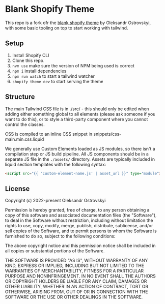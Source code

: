 # Blank Shopify Theme

This repo is a fork ofr the [blank shopify theme](https://github.com/devwhodevs/blank-shopify-theme) by 
Oleksandr Ostrovskyi, with some basic tooling on top to start working with tailwind.

## Setup

1. Install Shopify CLI
2. Clone this repo.
3. `nvm use` make sure the version of NPM being used is correct
4. `npm i` install dependencies
5. `npm run watch` to start a tailwind watcher
6. `shopify theme dev` to start serving the theme

## Structure

The main Tailwind CSS file is in ./src/ - this should only be edited when adding either something global to all 
elements (please ask someone if you want to do this), or to style a third-party component where you cannot control 
the classes.

CSS is compiled to an inline CSS snippet in snippets/css-main.min.css.liquid

We generally use Custom Elements loaded as JS modules, so there isn't a compilation step or JS build pipeline. All JS 
components should be in a separate JS file in the `./assets/` directory. Assets are typically included in liquid 
section templates with the following syntax:
```html
<script src="{{ 'custom-element-name.js' | asset_url }}" type="module"></script>
```

## License

Copyright (c) 2022-present Oleksandr Ostrovskyi

Permission is hereby granted, free of charge, to any person obtaining a copy
of this software and associated documentation files (the "Software"), to deal
in the Software without restriction, including without limitation the rights
to use, copy, modify, merge, publish, distribute, sublicense, and/or sell
copies of the Software, and to permit persons to whom the Software is
furnished to do so, subject to the following conditions:

The above copyright notice and this permission notice shall be included in all
copies or substantial portions of the Software.

THE SOFTWARE IS PROVIDED "AS IS", WITHOUT WARRANTY OF ANY KIND, EXPRESS OR
IMPLIED, INCLUDING BUT NOT LIMITED TO THE WARRANTIES OF MERCHANTABILITY,
FITNESS FOR A PARTICULAR PURPOSE AND NONINFRINGEMENT. IN NO EVENT SHALL THE
AUTHORS OR COPYRIGHT HOLDERS BE LIABLE FOR ANY CLAIM, DAMAGES OR OTHER
LIABILITY, WHETHER IN AN ACTION OF CONTRACT, TORT OR OTHERWISE, ARISING FROM,
OUT OF OR IN CONNECTION WITH THE SOFTWARE OR THE USE OR OTHER DEALINGS IN THE
SOFTWARE.
